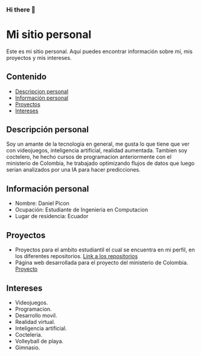 ### Hi there 👋
# Mi sitio personal
Este es mi sitio personal. Aquí puedes encontrar información sobre mí, mis
proyectos y mis intereses.
## Contenido
* [Descripcion personal](#descripción-personal)
* [Información personal](#información-personal)
* [Proyectos](#proyectos)
* [Intereses](#intereses)
## Descripción personal
Soy un amante de la tecnologia en general, me gusta lo que tiene que ver con videojuegos, inteligencia artificial, realidad aumentada.
Tambien soy coctelero, he hecho cursos de programacion anteriormente con el ministerio de Colombia, he trabajado optimizando flujos de datos que luego serian analizados por una IA para hacer predicciones.
## Información personal
* Nombre: Daniel Picon
* Ocupación: Estudiante de Ingenieria en Computacion
* Lugar de residencia: Ecuador

## Proyectos
* Proyectos para el ambito estudiantil el cual se encuentra en mi perfil, en los diferentes repositorios. [Link a los repositorios](https://github.com/LastDaniels?tab=repositories)
* Página web desarrollada para el proyecto del ministerio de Colombia. [Proyecto](https://github.com/taceroc/semana-5-153)
## Intereses
* Videojuegos.
* Programacion.
* Desarrollo movil.
* Realidad virtual.
* Inteligencia artificial.
* Cocteleria.
* Volleyball de playa.
* Gimnasio.
